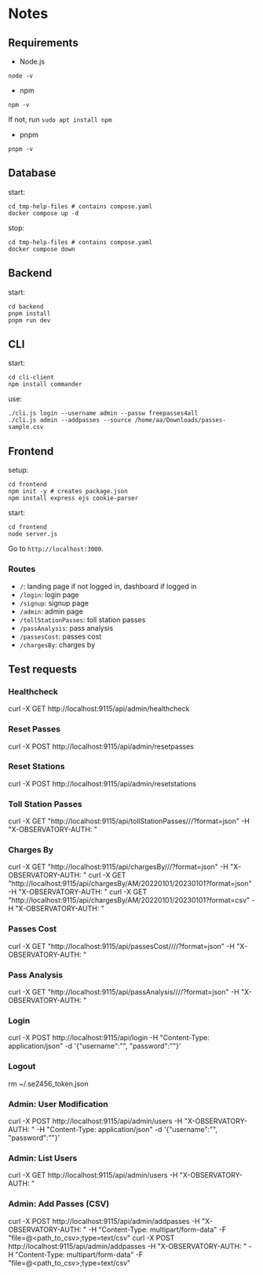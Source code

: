 # Notes

## Requirements

- Node.js
```
node -v
```
- npm
```
npm -v
```
If not, run `sudo apt install npm`
- pnpm
```
pnpm -v
```

## Database

start:
```
cd tmp-help-files # contains compose.yaml
docker compose up -d
```
stop:
```
cd tmp-help-files # contains compose.yaml
docker compose down
```

## Backend

start:
```
cd backend
pnpm install
pnpm run dev
```

## CLI

start:
```
cd cli-client
npm install commander
```
use:
```
./cli.js login --username admin --passw freepasses4all
./cli.js admin --addpasses --source /home/aa/Downloads/passes-sample.csv
```

## Frontend

setup:
```
cd frontend
npm init -y # creates package.json
npm install express ejs cookie-parser
```
start:
```
cd frontend
node server.js
```
Go to `http://localhost:3000`.

### Routes

- `/`: landing page if not logged in, dashboard if logged in
- `/login`: login page
- `/signup`: signup page
- `/admin`: admin page
- `/tollStationPasses`: toll station passes
- `/passAnalysis`: pass analysis
- `/passesCost`: passes cost
- `/chargesBy`: charges by


## Test requests

### Healthcheck
curl -X GET http://localhost:9115/api/admin/healthcheck

### Reset Passes
curl -X POST http://localhost:9115/api/admin/resetpasses

### Reset Stations
curl -X POST http://localhost:9115/api/admin/resetstations

### Toll Station Passes
curl -X GET "http://localhost:9115/api/tollStationPasses/<station>/<from>/<to>?format=json" -H "X-OBSERVATORY-AUTH: <token>"

### Charges By
curl -X GET "http://localhost:9115/api/chargesBy/<opid>/<from>/<to>?format=json" -H "X-OBSERVATORY-AUTH: <token>"
curl -X GET "http://localhost:9115/api/chargesBy/AM/20220101/20230101?format=json" -H "X-OBSERVATORY-AUTH: <token>"
curl -X GET "http://localhost:9115/api/chargesBy/AM/20220101/20230101?format=csv" -H "X-OBSERVATORY-AUTH: <token>"

### Passes Cost
curl -X GET "http://localhost:9115/api/passesCost/<stationop>/<tagop>/<from>/<to>?format=json" -H "X-OBSERVATORY-AUTH: <token>"

### Pass Analysis
curl -X GET "http://localhost:9115/api/passAnalysis/<stationop>/<tagop>/<from>/<to>?format=json" -H "X-OBSERVATORY-AUTH: <token>"

### Login
curl -X POST http://localhost:9115/api/login -H "Content-Type: application/json" -d '{"username":"<username>", "password":"<password>"}'

### Logout
rm ~/.se2456_token.json

### Admin: User Modification
curl -X POST http://localhost:9115/api/admin/users -H "X-OBSERVATORY-AUTH: <token>" -H "Content-Type: application/json" -d '{"username":"<username>", "password":"<password>"}'

### Admin: List Users
curl -X GET http://localhost:9115/api/admin/users -H "X-OBSERVATORY-AUTH: <token>"

### Admin: Add Passes (CSV)
curl -X POST http://localhost:9115/api/admin/addpasses -H "X-OBSERVATORY-AUTH: <token>" -H "Content-Type: multipart/form-data" -F "file=@<path_to_csv>;type=text/csv"
curl -X POST http://localhost:9115/api/admin/addpasses -H "X-OBSERVATORY-AUTH: <token>" -H "Content-Type: multipart/form-data" -F "file=@<path_to_csv>;type=text/csv"




